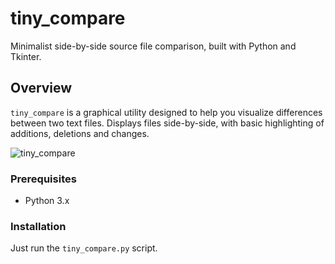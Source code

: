 # tiny_compare
Minimalist side-by-side source file comparison, built with Python and Tkinter.

## Overview

`tiny_compare` is a graphical utility designed to help you visualize differences between two text files. Displays files side-by-side, with basic highlighting of additions, deletions and changes.

![tiny_compare](http://www.stormoid.xyz/images/tiny_compare.png)

### Prerequisites

*   Python 3.x

### Installation

Just run the `tiny_compare.py` script.
